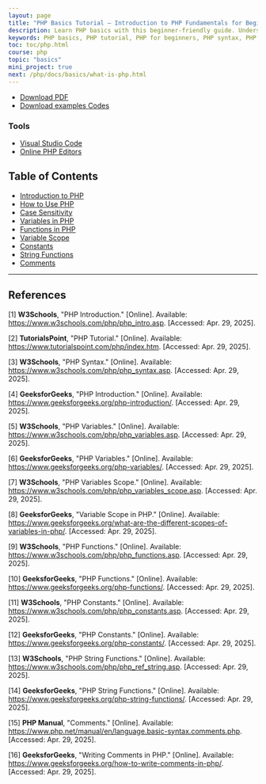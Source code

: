 ```yaml
---
layout: page
title: "PHP Basics Tutorial – Introduction to PHP Fundamentals for Beginners"
description: Learn PHP basics with this beginner-friendly guide. Understand PHP syntax, variables, functions, and more to start building dynamic web applications.
keywords: PHP basics, PHP tutorial, PHP for beginners, PHP syntax, PHP variables, PHP functions, learn PHP, PHP fundamentals, PHP programming
toc: toc/php.html
course: php
topic: "basics"
mini_project: true
next: /php/docs/basics/what-is-php.html
---
```


- [Download PDF](https://drive.google.com/drive/folders/1X7QUy7Yep4t1DefMlCWeRu4uXaheD5FU?usp=sharing)
- [Download examples Codes](https://github.com/yasirbhutta/php-examples)

### Tools

- [Visual Studio Code](../../tools/web-dev-tools.md#visual-studio-code)
- [Online PHP Editors](../../tools/web-dev-tools.md#online-php-editors)

## Table of Contents
- [Introduction to PHP](what-is-php.md)
- [How to Use PHP](installation.md)
- [Case Sensitivity](case-sensitivity.md)
- [Variables in PHP](variables-in-php.md)
- [Functions in PHP](functions-in-php.md)
- [Variable Scope](variable-scope.md)
- [Constants](constants.md)
- [String Functions](string-functions.md)
- [Comments](comments.md)

---

## References

[1] **W3Schools**, "PHP Introduction." [Online]. Available: <https://www.w3schools.com/php/php_intro.asp>. [Accessed: Apr. 29, 2025].

[2] **TutorialsPoint**, "PHP Tutorial." [Online]. Available: <https://www.tutorialspoint.com/php/index.htm>. [Accessed: Apr. 29, 2025].

[3] **W3Schools**, "PHP Syntax." [Online]. Available: <https://www.w3schools.com/php/php_syntax.asp>. [Accessed: Apr. 29, 2025].

[4] **GeeksforGeeks**, "PHP Introduction." [Online]. Available: <https://www.geeksforgeeks.org/php-introduction/>. [Accessed: Apr. 29, 2025].

[5] **W3Schools**, "PHP Variables." [Online]. Available: <https://www.w3schools.com/php/php_variables.asp>. [Accessed: Apr. 29, 2025].

[6] **GeeksforGeeks**, "PHP Variables." [Online]. Available: <https://www.geeksforgeeks.org/php-variables/>. [Accessed: Apr. 29, 2025].

[7] **W3Schools**, "PHP Variables Scope." [Online]. Available: <https://www.w3schools.com/php/php_variables_scope.asp>. [Accessed: Apr. 29, 2025].

[8] **GeeksforGeeks**, "Variable Scope in PHP." [Online]. Available: <https://www.geeksforgeeks.org/what-are-the-different-scopes-of-variables-in-php/>. [Accessed: Apr. 29, 2025].

[9] **W3Schools**, "PHP Functions." [Online]. Available: <https://www.w3schools.com/php/php_functions.asp>. [Accessed: Apr. 29, 2025].

[10] **GeeksforGeeks**, "PHP Functions." [Online]. Available: <https://www.geeksforgeeks.org/php-functions/>. [Accessed: Apr. 29, 2025].

[11] **W3Schools**, "PHP Constants." [Online]. Available: <https://www.w3schools.com/php/php_constants.asp>. [Accessed: Apr. 29, 2025].

[12] **GeeksforGeeks**, "PHP Constants." [Online]. Available: <https://www.geeksforgeeks.org/php-constants/>. [Accessed: Apr. 29, 2025].

[13] **W3Schools**, "PHP String Functions." [Online]. Available: <https://www.w3schools.com/php/php_ref_string.asp>. [Accessed: Apr. 29, 2025].

[14] **GeeksforGeeks**, "PHP String Functions." [Online]. Available: <https://www.geeksforgeeks.org/php-string-functions/>. [Accessed: Apr. 29, 2025].

[15] **PHP Manual**, "Comments." [Online]. Available: <https://www.php.net/manual/en/language.basic-syntax.comments.php>. [Accessed: Apr. 29, 2025].

[16] **GeeksforGeeks**, "Writing Comments in PHP." [Online]. Available: <https://www.geeksforgeeks.org/how-to-write-comments-in-php/>. [Accessed: Apr. 29, 2025].




